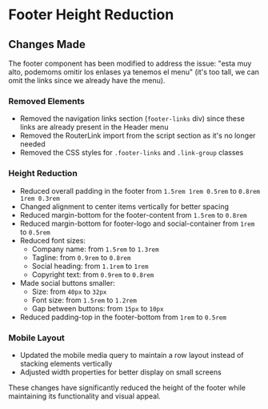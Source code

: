 # Footer Height Reduction

## Changes Made

The footer component has been modified to address the issue: "esta muy alto, podemoms omitir los enlases ya tenemos el menu" (it's too tall, we can omit the links since we already have the menu).

### Removed Elements
- Removed the navigation links section (`footer-links` div) since these links are already present in the Header menu
- Removed the RouterLink import from the script section as it's no longer needed
- Removed the CSS styles for `.footer-links` and `.link-group` classes

### Height Reduction
- Reduced overall padding in the footer from `1.5rem 1rem 0.5rem` to `0.8rem 1rem 0.3rem`
- Changed alignment to center items vertically for better spacing
- Reduced margin-bottom for the footer-content from `1.5rem` to `0.8rem`
- Reduced margin-bottom for footer-logo and social-container from `1rem` to `0.5rem`
- Reduced font sizes:
  - Company name: from `1.5rem` to `1.3rem`
  - Tagline: from `0.9rem` to `0.8rem`
  - Social heading: from `1.1rem` to `1rem`
  - Copyright text: from `0.9rem` to `0.8rem`
- Made social buttons smaller:
  - Size: from `40px` to `32px`
  - Font size: from `1.5rem` to `1.2rem`
  - Gap between buttons: from `15px` to `10px`
- Reduced padding-top in the footer-bottom from `1rem` to `0.5rem`

### Mobile Layout
- Updated the mobile media query to maintain a row layout instead of stacking elements vertically
- Adjusted width properties for better display on small screens

These changes have significantly reduced the height of the footer while maintaining its functionality and visual appeal.